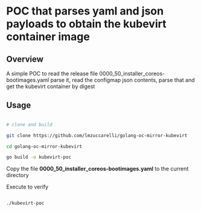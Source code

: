 # POC that parses yaml and json payloads to obtain the kubevirt container image

## Overview

A simple POC to read the release file 0000_50_installer_coreos-bootimages.yaml parse it, read the configmap json contents, parse that and get the kubevirt container by digest


## Usage

```bash

# clone and build

git clone https://github.com/lmzuccarelli/golang-oc-mirror-kubevirt

cd golang-oc-mirror-kubevirt

go build -o kubevirt-poc

```

Copy the file **0000_50_installer_coreos-bootimages.yaml** to the current directory

Execute to verify

```bash

./kubevirt-poc

```
